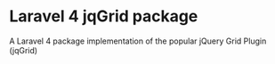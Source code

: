 # Laravel 4 jqGrid package

A Laravel 4 package implementation of the popular jQuery Grid Plugin (jqGrid)
